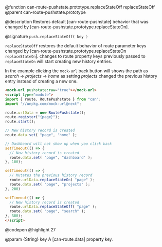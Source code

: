 @function can-route-pushstate.prototype.replaceStateOff replaceStateOff
@parent can-route-pushstate.prototype

@description Restores default [can-route-pushstate] behavior that was changed by [can-route-pushstate.prototype.replaceStateOn].

@signature `push.replaceStateOff( key )`

  `replaceStateOff` restores the default behavior of route parameter keys changed by [can-route-pushstate.prototype.replaceStateOn `replaceStateOn`]. changes to route property keys previously passed to `replaceStateOn` will start creating new history entries.

  In the example clicking the `mock-url` back button will shows the path as _search_ -> _projects_ -> _home_ as setting _projects_ changed the previous history entry instead of creating a new one.

  ```html
  <mock-url pushstate:raw="true"></mock-url>
  <script type="module">
  import { route, RoutePushstate } from "can";
  import "//unpkg.com/mock-url@next";

  route.urlData = new RoutePushstate();
  route.register("{page}");
  route.start();

  // New history record is created
  route.data.set( "page", "home" );

  // Dashboard will not show up when you click back
  setTimeout(() => {
    // New history record is created
    route.data.set( "page", "dashboard" );
  }, 100);

  setTimeout(() => {
    // Mutates the previous history record
    route.urlData.replaceStateOn( "page" );
    route.data.set( "page", "projects" );
  }, 200)

  setTimeout(() => {
    // New history record is created
    route.urlData.replaceStateOff( "page" );
    route.data.set( "page", "search" );
  }, 300);
  </script>
  ```
  @codepen
  @highlight 27

  @param {String} key A [can-route.data] property key.